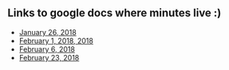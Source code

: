 ## Links to google docs where minutes live :)

* [January 26, 2018](https://docs.google.com/document/d/1Tez9i3vbQMPK5ChUqIcG3wzGP3ZKe6xPLa5V1uUIduo/edit?usp=sharing)
* [February 1, 2018, 2018](https://docs.google.com/document/d/1-NoCVJPw_37VjEUWHQ0sMk8q5qrMuwEv73hHF6z_8aQ/edit?usp=sharing)
* [February 6, 2018](https://docs.google.com/document/d/1_E4tgehGEi1rXJUcSSPekxXni6ZGoy11_-50GPCwby4/edit)
* [February 23, 2018](https://docs.google.com/document/d/1aZVApVVAvW58QfnBwnqbKugY2L4zy2xB94mf-2UyyX0/edit)
